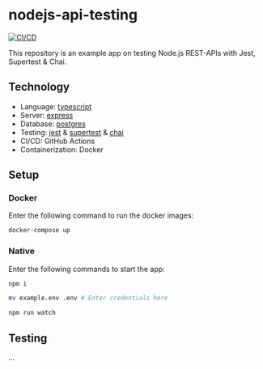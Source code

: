 # nodejs-api-testing

[![CI/CD](https://github.com/larswaechter/nodejs-api-testing/actions/workflows/actions.yml/badge.svg)](https://github.com/larswaechter/nodejs-api-testing/actions/workflows/actions.yml)

This repository is an example app on testing Node.js REST-APIs with Jest, Supertest & Chai.

## Technology

- Language: [typescript](https://www.npmjs.com/package/typescript)
- Server: [express](https://www.npmjs.com/package/express)
- Database: [postgres](https://www.npmjs.com/package/pg)
- Testing: [jest](https://www.npmjs.com/package/jest) & [supertest](https://www.npmjs.com/package/supertest) & [chai](https://www.npmjs.com/package/chai)
- CI/CD: GitHub Actions
- Containerization: Docker

## Setup

### Docker

Enter the following command to run the docker images:

```bash
docker-compose up
```

### Native

Enter the following commands to start the app:

```bash
npm i

mv example.env .env	# Enter credentials here

npm run watch
```

## Testing

...
